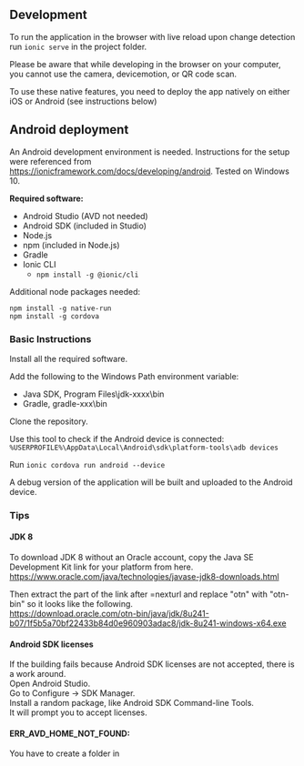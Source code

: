 ## Development


To run the application in the browser with live reload upon change detection run `ionic serve` in the project folder.

Please be aware that while developing in the browser on your computer, you cannot use the camera, devicemotion, or QR code scan.

To use these native features, you need to deploy the app natively on either iOS or Android (see instructions below)

## Android deployment
An Android development environment is needed. Instructions for the setup were referenced from https://ionicframework.com/docs/developing/android. Tested on Windows 10.

**Required software:**  
- Android Studio  (AVD not needed)
- Android SDK (included in Studio)
- Node.js  
- npm (included in Node.js)  
- Gradle  
- Ionic CLI  
  * ```npm install -g @ionic/cli```
  
Additional node packages needed:
```
npm install -g native-run
npm install -g cordova
```

### Basic Instructions

Install all the required software.  

Add the following to the Windows Path environment variable:
 - Java SDK, Program Files\jdk-xxxx\bin
 - Gradle, gradle-xxx\bin

Clone the repository.

Use this tool to check if the Android device is connected:  
`%USERPROFILE%\AppData\Local\Android\sdk\platform-tools\adb devices`

Run `ionic cordova run android --device`

A debug version of the application will be built and uploaded to the Android device.


### Tips

#### JDK 8
To download JDK 8 without an Oracle account, copy the Java SE Development Kit link for your platform from here.   https://www.oracle.com/java/technologies/javase-jdk8-downloads.html

Then extract the part of the link after =nexturl and replace "otn" with "otn-bin" so it looks like the following.  
https://download.oracle.com/otn-bin/java/jdk/8u241-b07/1f5b5a70bf22433b84d0e960903adac8/jdk-8u241-windows-x64.exe

#### Android SDK licenses
If the building fails because Android SDK licenses are not accepted, there is a work around.  
Open Android Studio.  
Go to Configure -> SDK Manager.  
Install a random package, like Android SDK Command-line Tools.  
It will prompt you to accept licenses.  

#### ERR_AVD_HOME_NOT_FOUND:
You have to create a folder in  
